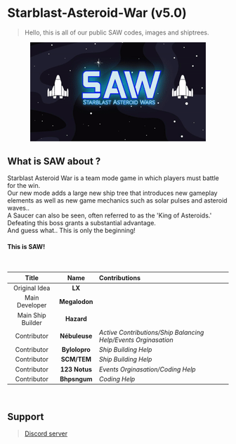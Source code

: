 # Starblast-Asteroid-War (v5.0)
> Hello, this is all of our public SAW codes, images and shiptrees.

<div align="center">
  <img src="https://raw.githubusercontent.com/TheGreatMegalodon/Starblast-Asteroid-War-public/main/images/SAWreadme.gif" alt="SAW_Banner" width="400">
</div>

##    What is SAW about ?
Starblast Asteroid War is a team mode game in which players must battle for the win.<br>
Our new mode adds a large new ship tree that introduces new gameplay elements as well as new game mechanics such as solar pulses and asteroid waves..<br>
A Saucer can also be seen, often referred to as the 'King of Asteroids.' Defeating this boss grants a substantial advantage.<br>
And guess what.. This is only the beginning!<br>
#### This is SAW!
<br>

| Title | Name | Contributions |
| :---: | :---: | :--- |
| Original Idea | **LX** |  |
| Main Developer | **Megalodon** |  |
| Main Ship Builder | **Hazard** |  |
| Contributor | **Nébuleuse** | _Active Contributions/Ship Balancing Help/Events Orginasation_ |
| Contributor | **Bylolopro** | _Ship Building Help_ |
| Contributor | **SCM/TEM** | _Ship Building Help_ |
| Contributor | **123 Notus** | _Events Orginasation/Coding Help_ |
| Contributor | **Bhpsngum** | _Coding Help_ |

<br>

## Support
> [Discord server](https://discord.gg/z55AKcpCNS)
